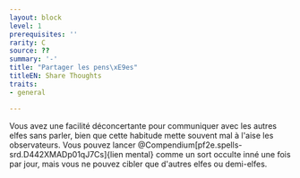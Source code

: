 ```yaml
---
layout: block
level: 1
prerequisites: ''
rarity: C
source: ??
summary: '-'
title: "Partager les pens\xE9es"
titleEN: Share Thoughts
traits:
- general

---
```


<p><span id="ctl00_MainContent_DetailedOutput">Vous avez une facilité déconcertante pour communiquer avec les autres elfes sans parler, bien que cette habitude mette souvent mal à l'aise les observateurs. Vous pouvez lancer  @Compendium[pf2e.spells-srd.D442XMADp01qJ7Cs]{lien mental}</a> comme un sort occulte inné une fois par jour, mais vous ne pouvez cibler que d'autres elfes ou demi-elfes.&nbsp;</span></p>